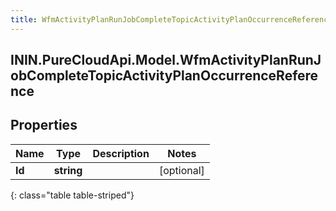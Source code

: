```yaml
---
title: WfmActivityPlanRunJobCompleteTopicActivityPlanOccurrenceReference
---
```

## ININ.PureCloudApi.Model.WfmActivityPlanRunJobCompleteTopicActivityPlanOccurrenceReference

## Properties

|Name | Type | Description | Notes|
|------------ | ------------- | ------------- | -------------|
| **Id** | **string** |  | [optional] |
{: class="table table-striped"}


